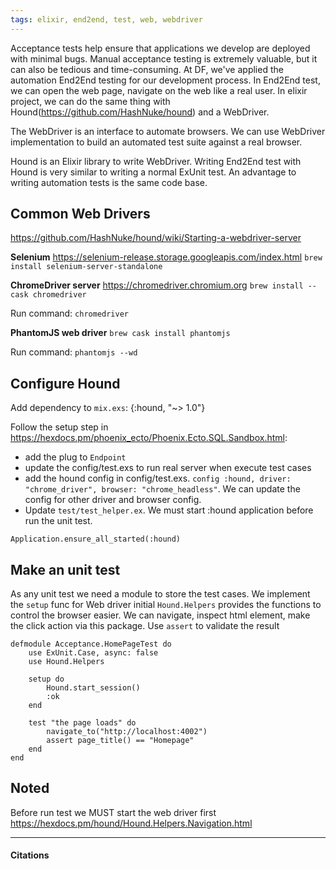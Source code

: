 ```yaml
---
tags: elixir, end2end, test, web, webdriver
---
```


Acceptance tests help ensure that applications we develop are deployed with minimal bugs. Manual acceptance testing is extremely valuable, but it can also be tedious and time-consuming. At DF, we've applied the automation End2End testing for our development process. In End2End test, we can open the web page, navigate on the web like a real user.
In elixir project, we can do the same thing with Hound(https://github.com/HashNuke/hound) and a WebDriver.

The WebDriver is an interface to automate browsers. We can use WebDriver implementation to build an automated test suite against a real browser.

Hound is an Elixir library to write WebDriver. Writing End2End test with Hound is very similar to writing a normal ExUnit test. An advantage to writing automation tests is the same code base.

## Common Web Drivers
https://github.com/HashNuke/hound/wiki/Starting-a-webdriver-server

**Selenium**
https://selenium-release.storage.googleapis.com/index.html
`brew install selenium-server-standalone`

**ChromeDriver server**
https://chromedriver.chromium.org
`brew install --cask chromedriver`

Run command:
`chromedriver`

**PhantomJS web driver**
`brew cask install phantomjs`

Run command:
`phantomjs --wd`

## Configure Hound
Add dependency to `mix.exs`:
{:hound, "~> 1.0"}

Follow the setup step in https://hexdocs.pm/phoenix_ecto/Phoenix.Ecto.SQL.Sandbox.html:
- add the plug to `Endpoint`
- update the config/test.exs to run real server when execute test cases
- add the hound config in config/test.exs. `config :hound, driver: "chrome_driver", browser: "chrome_headless"`. We can update the config for other driver and browser config.
- Update `test/test_helper.ex`. We must start :hound application before run the unit test. 
```
Application.ensure_all_started(:hound)
```

## Make an unit test
As any unit test we need a module to store the test cases.
We implement the `setup` func for Web driver initial
`Hound.Helpers` provides the functions to control the browser easier. We can navigate, inspect html element, make the click action via this package.
Use `assert` to validate the result

```
defmodule Acceptance.HomePageTest do
    use ExUnit.Case, async: false
    use Hound.Helpers
    
    setup do
        Hound.start_session()
        :ok
    end
    
    test "the page loads" do
        navigate_to("http://localhost:4002")
        assert page_title() == "Homepage"
    end
end
```

## Noted
Before run test we MUST start the web driver first
https://hexdocs.pm/hound/Hound.Helpers.Navigation.html

---

#### Citations
